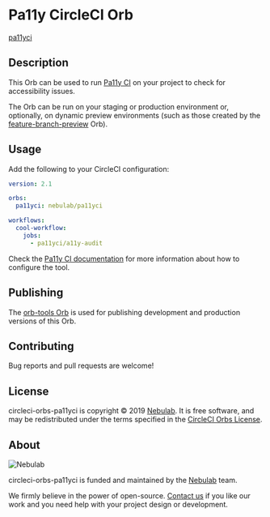 # Pa11y CircleCI Orb

[pa11yci](https://circleci.com/orbs/registry/orb/nebulab/pa11yci)

## Description

This Orb can be used to run [Pa11y CI](https://github.com/pa11y/pa11y-ci) on your project to check
for accessibility issues.

The Orb can be run on your staging or production environment or, optionally, on dynamic preview
environments (such as those created by the  [feature-branch-preview][feature-branch-preview] Orb).

[feature-branch-preview]: https://github.com/nebulab/circleci-orbs-feature-branch-preview

## Usage

Add the following to your CircleCI configuration:

```yaml
version: 2.1

orbs:
  pa11yci: nebulab/pa11yci

workflows:
  cool-workflow:
    jobs:
      - pa11yci/a11y-audit
```

Check the [Pa11y CI documentation](https://github.com/pa11y/pa11y-ci) for more information about how
to configure the tool. 

## Publishing

The [orb-tools Orb](https://github.com/CircleCI-Public/orb-tools-orb) is used for publishing
development and production versions of this Orb.

## Contributing

Bug reports and pull requests are welcome!

## License

circleci-orbs-pa11yci is copyright © 2019 [Nebulab](http://nebulab.it/). It is free software, and
may be redistributed under the terms specified in the [CircleCI Orbs License](https://circleci.com/orbs/registry/licensing).

## About

![Nebulab](http://nebulab.it/assets/images/public/logo.svg)

circleci-orbs-pa11yci is funded and maintained by the [Nebulab](http://nebulab.it/) team.

We firmly believe in the power of open-source. [Contact us](http://nebulab.it/contact-us/) if you
like our work and you need help with your project design or development.
